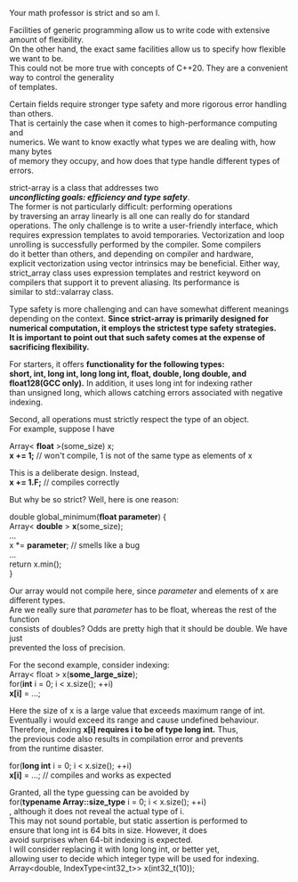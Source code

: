 Your math professor is strict and so am I.    
    
Facilities of generic programming allow us to write code with extensive amount of flexibility.    
On the other hand, the exact same facilities allow us to specify how flexible we want to be.    
This could not be more true with concepts of C++20. They are a convenient way to control the generality    
of templates.    
    
Certain fields require stronger type safety and more rigorous error handling than others.    
That is certainly the case when it comes to high-performance computing and    
numerics. We want to know exactly what types we are dealing with, how many bytes    
of memory they occupy, and how does that type handle different types of errors.    
    
strict-array is a class that addresses two    
***unconflicting goals: efficiency and type safety***.    
The former is not particularly difficult: performing operations    
by traversing an array linearly is all one can really do for standard    
operations. The only challenge is to write a user-friendly interface, which    
requires expression templates to avoid temporaries. Vectorization and loop        
unrolling is successfully performed by the compiler. Some compilers    
do it better than others, and  depending on compiler and hardware,     
explicit vectorization using vector intrinsics may be beneficial. Either way,       
strict_array class uses expression templates and  restrict keyword on     
compilers that support it to prevent aliasing. Its performance  is  
similar to std::valarray class.    
    
Type safety is more challenging and can have somewhat different meanings  
depending on the context.  **Since strict-array is primarily designed for  
numerical computation, it employs the strictest type safety strategies.  
It is important to point out that such safety comes at the expense of sacrificing flexibility.**    
    
For starters, it offers **functionality for the following types:    
short, int, long int, long long int, float, double, long double, and    
float128(GCC only).** In addition, it uses long int for indexing rather    
than unsigned long, which allows catching errors associated with negative    
indexing.    
    
Second, all operations must strictly respect the type of an object.    
For example, suppose I have    
    
Array< **float** >(some_size) x;    
**x += 1;** //  won't compile, 1 is not of the same type as elements of x    
    
This is a deliberate design. Instead,    
**x += 1.F;** //  compiles correctly    
    
But why be so strict? Well, here is one reason:    
    
double global_minimum(**float parameter**) {    
   Array< **double** > **x**(some_size);    
   ...    
   x *= **parameter**;  // smells like a bug    
   ...    
   return x.min();    
}    
    
Our array would not compile here, since *parameter* and elements of x are different types.      
Are we really sure that *parameter* has to be float, whereas the rest of the function      
consists of doubles? Odds are pretty high that it should be double. We have just      
prevented the loss of precision.    
  
For the second example, consider indexing:    
Array< float > x(**some_large_size**);    
for(**int** i = 0; i < x.size(); ++i)    
   **x[i]** = ...;    
  
Here the size of x is a large value that exceeds maximum range of int.    
Eventually i would exceed its range and cause undefined behaviour.    
Therefore, indexing **x[i] requires i to be of type long int.** Thus,    
the previous code also results in compilation error and prevents    
from the runtime disaster.    
  
for(**long int** i = 0; i < x.size(); ++i)    
   **x[i]** = ...;  // compiles and works as expected    

Granted, all the type guessing can be avoided by      
for(**typename Array<T>::size_type** i = 0; i < x.size(); ++i)          
, although it does not reveal the actual type of i.    
This may not sound portable, but static assertion is performed to     
ensure that long int is 64 bits in size. However, it does       
avoid surprises when 64-bit indexing is expected.   
I will consider replacing it with long long int, or better yet,   
allowing user to decide which integer type will be used for indexing.  
Array<double, IndexType<int32_t>> x(int32_t(10));  



  
  
    
